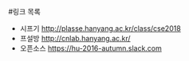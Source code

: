 #링크 목록
+ 시프기 <http://plasse.hanyang.ac.kr/class/cse2018>
+ 프설방 <http://cnlab.hanyang.ac.kr/>
+ 오픈소스 <https://hu-2016-autumn.slack.com>